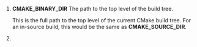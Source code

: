  1. **CMAKE_BINARY_DIR**
	The path to the top level of the build tree.
	
	This is the full path to the top level of the current CMake build tree. For an in-source build, this would be the same as **CMAKE_SOURCE_DIR**.
2. 


<!--stackedit_data:
eyJoaXN0b3J5IjpbMTQwMTM4MDQ4NF19
-->